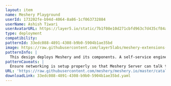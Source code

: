 ```yaml
---
layout: item
name: Meshery Playground
userId: 173202fe-b94d-4064-8a86-1cf063732884
userName: Ashish Tiwari
userAvatarURL: https://layer5.io/static/7b1f08e10d271cbfd963c7d435cf84ac/416c3/ashish-tiwari.webp
type: deployment
compatibility: 
patternId: 33edc088-4891-4308-b9b0-5904b1ae35bd
image: https://raw.githubusercontent.com/layer5labs/meshery-extensions-packages/master/action-assets/design-assets/33edc088-4891-4308-b9b0-5904b1ae35bd.png
patternInfo: |
  This design deploys Meshery and its components. A self-service engineering platform, Meshery, is the open source, cloud native manager that enables the design and management of all Kubernetes-based infrastructure and applications. Among other features, As an extensible platform, Meshery offers visual and collaborative GitOps, freeing you from the chains of YAML while managing Kubernetes multi-cluster deployments.
patternCaveats: |
  Ensure networking is setup properly so that Meshery Server can talk to Meshery Broker and sufficient resources are available.
URL: 'https://raw.githubusercontent.com/meshery/meshery.io/master/catalog/33edc088-4891-4308-b9b0-5904b1ae35bd.yaml'
downloadLink: 33edc088-4891-4308-b9b0-5904b1ae35bd.yaml
---
```

